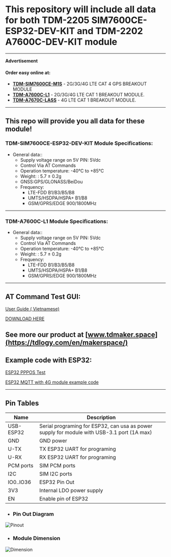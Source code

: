 # This repository will include all data for both TDM-2205 SIM7600CE-ESP32-DEV-KIT and TDM-2202 A7600C-DEV-KIT module
---
__Advertisement__
#### Order easy online at:
- __[TDM-SIM7600CE-M1S](https://linhkienthuduc.com/module-4g-3g-2g-gps-simcom-sim7600ce-m1s-lte-cat-4-ra-chan)__ - 2G/3G/4G LTE CAT 4 GPS BREAKOUT MODULE
- __[TDM-A7600C-L1](https://linhkienthuduc.com/module-4g-3g-2g-simcom-a7600c-l1-lte-cat-1-ra-chan)__ - 2G/3G/4G LTE CAT 1 BREAKOUT MODULE.
- __[TDM-A7670C-LASS](https://linhkienthuduc.com/module-4g-simcom-a7670c-lass-da-ra-chan-thay-the-module-sim800l)__ - 4G LTE CAT 1 BREAKOUT MODULE.
----
This repo will provide you all data for these module!
---

### TDM-SIM7600CE-ESP32-DEV-KIT Module Specifications:

+ General data::
  - Supply voltage range on 5V PIN: 5Vdc
  - Control Via AT Commands
  - Operation temperature: -40℃ to +85℃
  - Weight: : 5.7 ± 0.2g
  - GNSS:GPS/GLONASS/BeiDou
  - Frequency:
    * LTE-FDD B1/B3/B5/B8
    * UMTS/HSDPA/HSPA+ B1/B8
    * GSM/GPRS/EDGE 900/1800MHz
---
### TDM-A7600C-L1 Module Specifications:

+ General data::
  - Supply voltage range on 5V PIN: 5Vdc
  - Control Via AT Commands
  - Operation temperature: -40℃ to +85℃
  - Weight: : 5.7 ± 0.2g
  - Frequency:
    * LTE-FDD B1/B3/B5/B8
    * UMTS/HSDPA/HSPA+ B1/B8
    * GSM/GPRS/EDGE 900/1800MHz

---
## AT Command Test GUI:

[User Guide ( Vietnamese)](https://linhkienthuduc.com/at-command-test-cho-cac-dong-module-sim)

[DOWNLOAD HERE](https://github.com/TDLOGY/ATCommand_Test)

See more our product at  [www.tdmaker.space](https://tdlogy.com/en/makerspace/)
---
## Example code with ESP32:

[ESP32 PPPOS Test](https://github.com/TDLOGY/esp32_pppos)

[ESP32 MQTT with 4G module example code](https://linhkienthuduc.com/huong-dan-su-dung-module-4g-voi-esp32-mqtt)

---

## Pin Tables
| Name| Description |
| ------ | ----------- |
| USB-ESP32 | Serial programing for ESP32, can usa as power supply for module with USB-3.1 port (1A max)|
| GND| GND power |
| U-TX| TX ESP32 UART for programing |
| U-RX| RX ESP32 UART for programing|
| PCM ports| SIM PCM ports|
| I2C| SIM I2C ports|
| IO0..IO36| ESP32 Pin Out|
| 3V3| Internal LDO power supply|
| EN| Enable pin of ESP32|

- ### Pin  Out Diagram

![Pinout](https://github.com/TDLOGY/TDM-SIM7600CE-ESP32-DEV-KIT/blob/main/SIM7600CE-ESP32-DEV-KIT-PINOUT.PNG)

- ### Module Dimension

![Dimension](https://github.com/TDLOGY/TDM-SIM7600CE-ESP32-DEV-KIT/blob/main/SIM7600CE-ESP32-DEV-KIT-Dimension.PNG)

